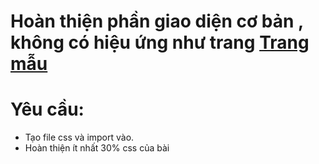 # Hoàn thiện phần giao diện cơ bản , không có hiệu ứng như trang [Trang mẫu](https://www.w3schools.com/w3css/tryw3css_templates_startup.htm#home)
# Yêu cầu:
- Tạo file css và import vào.
- Hoàn thiện ít nhất 30% css của bài
